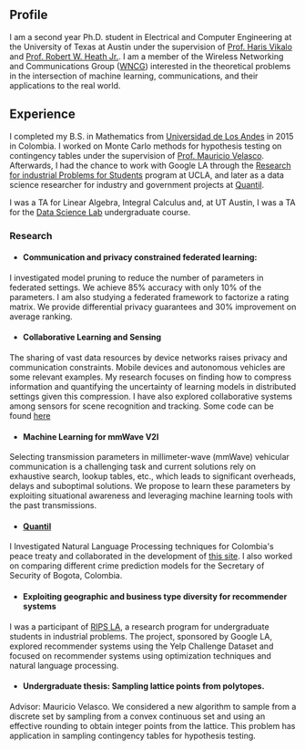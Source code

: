 ## Profile

I am a second year Ph.D. student in Electrical and Computer Engineering at the University of Texas at Austin under the supervision of [Prof. Haris Vikalo](http://users.ece.utexas.edu/~hvikalo/index.html) and [Prof. Robert W. Heath Jr.](http://www.profheath.org/). I am a member of the Wireless Networking and Communications Group ([WNCG](https://wncg.org/)) interested in the theoretical problems in the intersection of machine learning, communications, and their applications to the real world.

## Experience
I completed my B.S. in Mathematics from [Universidad de Los Andes](https://uniandes.edu.co/en) in 2015 in Colombia. I worked on Monte Carlo methods for hypothesis testing on contingency tables under the supervision of [Prof. Mauricio Velasco](http://wwwprof.uniandes.edu.co/~mvelasco/Velasco.html). Afterwards, I had the chance to work with Google LA through the [Research for industrial Problems for Students](http://www.ipam.ucla.edu/programs/student-research-programs/research-in-industrial-projects-for-students-rips-2018/?tab=overview) program at UCLA, and later as a data science researcher for industry and government projects at [Quantil](http://quantil.co/).

I was a TA for Linear Algebra, Integral Calculus and, at UT Austin, I was a TA for the [Data Science Lab](https://users.ece.utexas.edu/~dimakis/DataScienceLab.html) undergraduate course. 



### Research
* #### Communication and privacy constrained federated learning: 
I investigated model pruning to reduce the number of parameters in federated settings. We achieve 85% accuracy with only 10% of the parameters.  I am also studying a federated framework to factorize a rating matrix. We provide differential privacy guarantees and 30% improvement on average ranking.

* #### Collaborative Learning and Sensing
The sharing of vast data resources by device networks raises privacy and communication constraints. Mobile devices and autonomous vehicles are some relevant examples. My research focuses on finding how to compress information and quantifying the uncertainty of learning models in distributed settings given this compression. I have also explored collaborative systems among sensors for scene recognition and tracking. Some code can be found [here](https://github.com/mriberodiaz/colSensing)


* #### Machine Learning for mmWave V2I 
Selecting transmission parameters in millimeter-wave (mmWave) vehicular communication is a challenging task and current solutions rely on exhaustive search, lookup tables, etc., which leads to significant overheads, delays and suboptimal solutions. We propose to learn these parameters by exploiting situational awareness and leveraging machine learning tools with the past transmissions. 

* #### [Quantil](http://quantil.co/)
I Investigated Natural Language Processing techniques for Colombia's peace treaty and collaborated in the development of  [this site](http://www.acuerdosdepaz.co/). I also worked on comparing different crime prediction models for the Secretary of Security of Bogota, Colombia.

* #### Exploiting geographic and business type diversity for recommender systems
I was a participant of [RIPS LA](http://www.ipam.ucla.edu/programs/student-research-programs/research-in-industrial-projects-for-students-rips-2018/?tab=overview), a research program for undergraduate students in industrial problems. The project, sponsored by Google LA, explored recommender systems using the Yelp Challenge Dataset and focused on recommender systems using optimization techniques and natural language processing. 


* #### Undergraduate thesis: Sampling lattice points from polytopes. 
Advisor: Mauricio Velasco. We considered a new algorithm to sample from a discrete set by sampling from a convex continuous set and using an effective rounding to obtain integer points from the lattice. This problem has application in sampling contingency tables for hypothesis testing.


